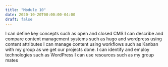 ```yaml
---
title: "Module 10"
date: 2020-10-20T00:00:00-04:00
draft: false
---
```

I can define key concepts such as open and closed CMS
I can describe and compare content management systems such as hugo and wordpress using content attributes
I can manage content using workflows such as Kanban with my group as we get our projects done. 
I can identify and employ technologies such as WordPress 
I can use resources such as my group mates
